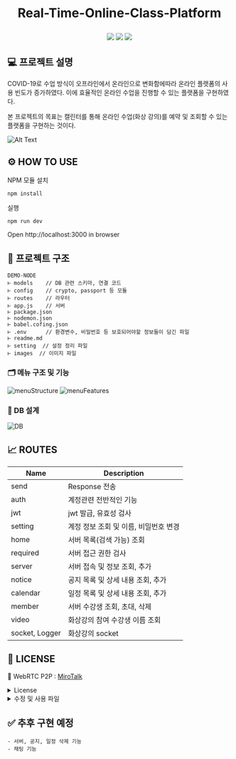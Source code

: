 # <p align="center">Real-Time-Online-Class-Platform</p>

<p align="center">
<img src="https://img.shields.io/badge/Node.js-339933?style=flat-square&logo=Node.js&logoColor=white"/>
<img src="https://img.shields.io/badge/MySQL-4479A1?style=flat-square&logo=MySQL&logoColor=white"/>
<img src="https://img.shields.io/badge/Postman-FF6C37?style=flat-square&logo=Postman&logoColor=white"/>
</p>

## 💻 프로젝트 설명

COVID-19로 수업 방식이 오프라인에서 온라인으로 변화함에따라 온라인 플랫폼의 사용 빈도가 증가하였다. 이에 효율적인 온라인 수업을 진행할 수 있는 플랫폼을 구현하였다.

본 프로젝트의 목표는 캘린터를 통해 온라인 수업(화상 강의)를 예약 및 조회할 수 있는 플랫폼을 구현하는 것이다.

![Alt Text](/setting/video.gif)

## ⚙ HOW TO USE

NPM 모듈 설치

```
npm install
```

실행

```
npm run dev
```

Open http://localhost:3000 in browser

## 🔧 프로젝트 구조

```
DEMO-NODE
⊢ models    // DB 관련 스키마, 연결 코드
⊢ config    // crypto, passport 등 모듈
⊢ routes    // 라우터
⊢ app.js    // 서버
⊢ package.json
⊢ nodemon.json
⊢ babel.cofing.json
⊢ .env      // 환경변수, 비밀번호 등 보호되어야할 정보들이 담긴 파일
⊢ readme.md
⊢ setting  // 설정 정리 파일
⊢ images  // 이미지 파일
```

### 🗂️ 메뉴 구조 및 기능

![menuStructure](https://user-images.githubusercontent.com/80824750/179705391-408ee6c3-5edf-4000-b7ca-5d68a368d18e.png)
![menuFeatures](https://user-images.githubusercontent.com/80824750/179705376-009530ec-840a-40bc-b809-8c0cdbf9fbc4.png)

### 📑 DB 설계

![DB](https://user-images.githubusercontent.com/80824750/179705494-f8dbf7ee-6b7b-4bd0-ab89-4310a30bd0df.png)

## 📈 ROUTES

| Name           | Description                           |
| -------------- | ------------------------------------- |
| send           | Response 전송                         |
| auth           | 계정관련 전반적인 기능                |
| jwt            | jwt 발급, 유효성 검사                 |
| setting        | 계정 정보 조회 및 이름, 비밀번호 변경 |
| home           | 서버 목록(검색 가능) 조회             |
| required       | 서버 접근 권한 검사                   |
| server         | 서버 접속 및 정보 조회, 추가          |
| notice         | 공지 목록 및 상세 내용 조회, 추가     |
| calendar       | 일정 목록 및 상세 내용 조회, 추가     |
| member         | 서버 수강생 조회, 초대, 삭제          |
| video          | 화상강의 참여 수강생 이름 조회        |
| socket, Logger | 화상강의 socket                       |

## 📃 LICENSE

📱 WebRTC P2P : [MiroTalk](https://github.com/miroslavpejic85/mirotalk)

<details>
<summary>License</summary>

<br/>

![AGPLv3](https://user-images.githubusercontent.com/80824750/179705560-0e4c9fdc-9217-4c75-b6bf-d7a1a2b30a3d.png)

MiroTalk is free and can be modified and forked. But the conditions of the AGPLv3 (GNU Affero General Public License v3.0) need to be respected. In particular modifications need to be free as well and made available to the public. Get a quick overview of the license at [Choose an open source license](https://choosealicense.com/licenses/agpl-3.0/).

</details>

<details>
<summary>수정 및 사용 파일</summary>

<br/>

| MiroTalk | 프로젝트 적용 | 설명                 |
| -------- | ------------- | -------------------- |
| server   | app           | https server         |
| server   | socket        | webRTC socket server |
| Logger   | Logger        |                      |

</details>

## ✅ 추후 구현 예정

    - 서버, 공지, 일정 삭제 기능
    - 채팅 기능
